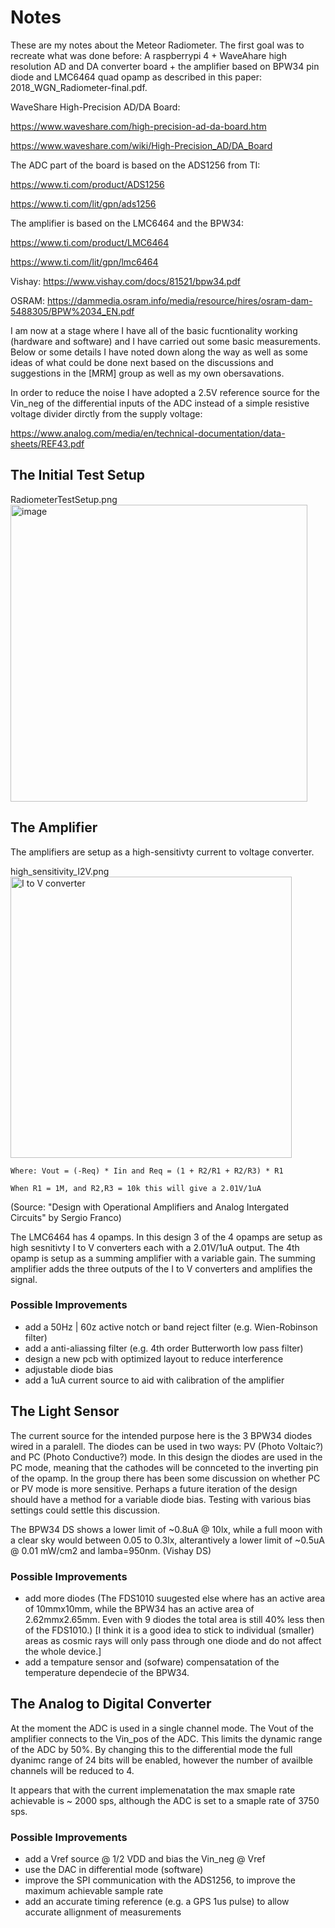 # Notes

These are my notes about the Meteor Radiometer. The first goal was to recreate what was done before: A raspberrypi 4 + WaveAhare high resolution AD and DA converter board + the amplifier based on BPW34 pin diode and LMC6464 quad opamp as described in this paper: 2018_WGN_Radiometer-final.pdf.

WaveShare High-Precision AD/DA Board:

https://www.waveshare.com/high-precision-ad-da-board.htm

https://www.waveshare.com/wiki/High-Precision_AD/DA_Board

The ADC part of the board is based on the ADS1256 from TI:

https://www.ti.com/product/ADS1256

https://www.ti.com/lit/gpn/ads1256

The amplifier is based on the LMC6464 and the BPW34:

https://www.ti.com/product/LMC6464

https://www.ti.com/lit/gpn/lmc6464

Vishay: https://www.vishay.com/docs/81521/bpw34.pdf

OSRAM: https://dammedia.osram.info/media/resource/hires/osram-dam-5488305/BPW%2034_EN.pdf

I am now at a stage where I have all of the basic fucntionality working (hardware and software) and I have carried out some basic measurements. Below or some details I have noted down along the way as well as some ideas of what could be done next based on the discussions and suggestions in the [MRM] group as well as my own obersavations.

In order to reduce the noise I have adopted a 2.5V reference source for the Vin_neg of the differential inputs of the ADC instead of a simple resistive voltage divider dirctly from the supply voltage:

https://www.analog.com/media/en/technical-documentation/data-sheets/REF43.pdf

## The Initial Test Setup

RadiometerTestSetup.png<img width="475" alt="image" src="https://user-images.githubusercontent.com/5185118/159028950-c0f64f46-6936-40a8-95d9-bb533a2931c7.png">

## The Amplifier

The amplifiers are setup as a high-sensitivty current to voltage converter.

high_sensitivity_I2V.png<img width="450" alt="I to V converter" src="https://user-images.githubusercontent.com/5185118/159007061-cd312148-de5e-49f8-bb5a-6eac18989d42.png">

    Where: Vout = (-Req) * Iin and Req = (1 + R2/R1 + R2/R3) * R1

    When R1 = 1M, and R2,R3 = 10k this will give a 2.01V/1uA

(Source: "Design with Operational Amplifiers and Analog Intergated Circuits" by Sergio Franco)

The LMC6464 has 4 opamps. In this design 3 of the 4 opamps are setup as high sesnitivty I to V converters each with a 2.01V/1uA output. The 4th opamp is setup as a summing amplifier with a variable gain. The summing amplifier adds the three outputs of the I to V converters and amplifies the signal.

### Possible Improvements

- add a 50Hz | 60z active notch or band reject filter (e.g. Wien-Robinson filter)
- add a anti-aliassing filter (e.g. 4th order Butterworth low pass filter)
- design a new pcb with optimized layout to reduce interference
- adjustable diode bias
- add a 1uA current source to aid with calibration of the amplifier



## The Light Sensor

The current source for the intended purpose here is the 3 BPW34 diodes wired in a paralell. The diodes can be used in two ways: PV (Photo Voltaic?) and PC (Photo Conductive?) mode. In this design the diodes are used in the PC mode, meaning that the cathodes will be connceted to the inverting pin of the opamp.
In the group there has been some discussion on whether PC or PV mode is more sensitive. Perhaps a future iteration of the design should have a method for a variable diode bias. Testing with various bias settings could settle this discussion.

The BPW34 DS shows a lower limit of ~0.8uA @ 10lx, while a full moon with a clear sky would between 0.05 to 0.3lx, alterantively a lower limit of ~0.5uA @ 0.01 mW/cm2 and lamba=950nm. (Vishay DS)

### Possible Improvements

- add more diodes (The FDS1010 suugested else where has an active area of 10mmx10mm, while the BPW34 has an active area of 2.62mmx2.65mm. Even with 9 diodes the total area is still 40% less then of the FDS1010.) [I think it is a good idea to stick to individual (smaller) areas as cosmic rays will only pass through one diode and do not affect the whole device.]
- add a tempature sensor and (sofware) compensatation of the temperature dependecie of the BPW34.



## The Analog to Digital Converter

At the moment the ADC is used in a single channel mode. The Vout of the amplifier connects to the Vin_pos of the ADC. This limits the dynamic range of the ADC by 50%. By changing this to the differential mode the full dyanimc range of 24 bits will be enabled, however the number of availble channels will be reduced to 4.

It appears that with the current implemenatation the max smaple rate achievable is ~ 2000 sps, although the ADC is set to a smaple rate of 3750 sps.

### Possible Improvements

- add a Vref source @ 1/2 VDD and bias the Vin_neg @ Vref
- use the DAC in differential mode (software)
- improve the SPI communication with the ADS1256, to improve the maximum achievable sample rate
- add an accurate timing reference (e.g. a GPS 1us pulse) to allow accurate allignment of measurements

